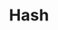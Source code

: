 ---
title: Hash
tags: ["hash", "tag", "label", "symbol", "identifier"]
icon: hash
svg: '<svg xmlns="http://www.w3.org/2000/svg" width="24" height="24" fill="none" viewBox="0 0 24 24" stroke-width="1.5" stroke-linecap="round" stroke-linejoin="round" stroke="currentColor"><path d="M9.697 4 6.678 21M17.054 4l-3.019 17M21 8.781H3m18 7.438H3"/></svg>'
---